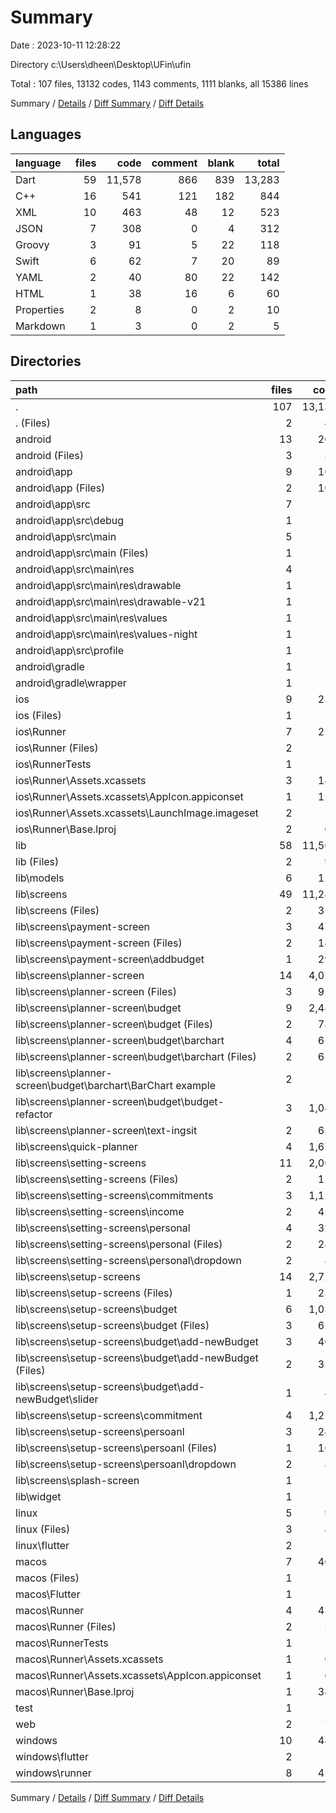 # Summary

Date : 2023-10-11 12:28:22

Directory c:\\Users\\dheen\\Desktop\\UFin\\ufin

Total : 107 files,  13132 codes, 1143 comments, 1111 blanks, all 15386 lines

Summary / [Details](details.md) / [Diff Summary](diff.md) / [Diff Details](diff-details.md)

## Languages
| language | files | code | comment | blank | total |
| :--- | ---: | ---: | ---: | ---: | ---: |
| Dart | 59 | 11,578 | 866 | 839 | 13,283 |
| C++ | 16 | 541 | 121 | 182 | 844 |
| XML | 10 | 463 | 48 | 12 | 523 |
| JSON | 7 | 308 | 0 | 4 | 312 |
| Groovy | 3 | 91 | 5 | 22 | 118 |
| Swift | 6 | 62 | 7 | 20 | 89 |
| YAML | 2 | 40 | 80 | 22 | 142 |
| HTML | 1 | 38 | 16 | 6 | 60 |
| Properties | 2 | 8 | 0 | 2 | 10 |
| Markdown | 1 | 3 | 0 | 2 | 5 |

## Directories
| path | files | code | comment | blank | total |
| :--- | ---: | ---: | ---: | ---: | ---: |
| . | 107 | 13,132 | 1,143 | 1,111 | 15,386 |
| . (Files) | 2 | 40 | 80 | 22 | 142 |
| android | 13 | 204 | 51 | 33 | 288 |
| android (Files) | 3 | 38 | 0 | 10 | 48 |
| android\\app | 9 | 161 | 51 | 22 | 234 |
| android\\app (Files) | 2 | 102 | 5 | 13 | 120 |
| android\\app\\src | 7 | 59 | 46 | 9 | 114 |
| android\\app\\src\\debug | 1 | 3 | 4 | 1 | 8 |
| android\\app\\src\\main | 5 | 53 | 38 | 7 | 98 |
| android\\app\\src\\main (Files) | 1 | 27 | 6 | 1 | 34 |
| android\\app\\src\\main\\res | 4 | 26 | 32 | 6 | 64 |
| android\\app\\src\\main\\res\\drawable | 1 | 4 | 7 | 2 | 13 |
| android\\app\\src\\main\\res\\drawable-v21 | 1 | 4 | 7 | 2 | 13 |
| android\\app\\src\\main\\res\\values | 1 | 9 | 9 | 1 | 19 |
| android\\app\\src\\main\\res\\values-night | 1 | 9 | 9 | 1 | 19 |
| android\\app\\src\\profile | 1 | 3 | 4 | 1 | 8 |
| android\\gradle | 1 | 5 | 0 | 1 | 6 |
| android\\gradle\\wrapper | 1 | 5 | 0 | 1 | 6 |
| ios | 9 | 236 | 4 | 13 | 253 |
| ios (Files) | 1 | 7 | 0 | 0 | 7 |
| ios\\Runner | 7 | 222 | 2 | 9 | 233 |
| ios\\Runner (Files) | 2 | 13 | 0 | 3 | 16 |
| ios\\RunnerTests | 1 | 7 | 2 | 4 | 13 |
| ios\\Runner\\Assets.xcassets | 3 | 148 | 0 | 4 | 152 |
| ios\\Runner\\Assets.xcassets\\AppIcon.appiconset | 1 | 122 | 0 | 1 | 123 |
| ios\\Runner\\Assets.xcassets\\LaunchImage.imageset | 2 | 26 | 0 | 3 | 29 |
| ios\\Runner\\Base.lproj | 2 | 61 | 2 | 2 | 65 |
| lib | 58 | 11,564 | 856 | 832 | 13,252 |
| lib (Files) | 2 | 95 | 13 | 12 | 120 |
| lib\\models | 6 | 128 | 99 | 17 | 244 |
| lib\\screens | 49 | 11,286 | 743 | 792 | 12,821 |
| lib\\screens (Files) | 2 | 319 | 6 | 33 | 358 |
| lib\\screens\\payment-screen | 3 | 471 | 5 | 47 | 523 |
| lib\\screens\\payment-screen (Files) | 2 | 180 | 2 | 28 | 210 |
| lib\\screens\\payment-screen\\addbudget | 1 | 291 | 3 | 19 | 313 |
| lib\\screens\\planner-screen | 14 | 4,072 | 652 | 289 | 5,013 |
| lib\\screens\\planner-screen (Files) | 3 | 955 | 9 | 69 | 1,033 |
| lib\\screens\\planner-screen\\budget | 9 | 2,486 | 636 | 179 | 3,301 |
| lib\\screens\\planner-screen\\budget (Files) | 2 | 788 | 13 | 42 | 843 |
| lib\\screens\\planner-screen\\budget\\barchart | 4 | 652 | 604 | 90 | 1,346 |
| lib\\screens\\planner-screen\\budget\\barchart (Files) | 2 | 652 | 0 | 51 | 703 |
| lib\\screens\\planner-screen\\budget\\barchart\\BarChart example | 2 | 0 | 604 | 39 | 643 |
| lib\\screens\\planner-screen\\budget\\budget-refactor | 3 | 1,046 | 19 | 47 | 1,112 |
| lib\\screens\\planner-screen\\text-ingsit | 2 | 631 | 7 | 41 | 679 |
| lib\\screens\\quick-planner | 4 | 1,671 | 6 | 108 | 1,785 |
| lib\\screens\\setting-screens | 11 | 2,009 | 30 | 138 | 2,177 |
| lib\\screens\\setting-screens (Files) | 2 | 126 | 0 | 13 | 139 |
| lib\\screens\\setting-screens\\commitments | 3 | 1,129 | 25 | 74 | 1,228 |
| lib\\screens\\setting-screens\\income | 2 | 429 | 4 | 21 | 454 |
| lib\\screens\\setting-screens\\personal | 4 | 325 | 1 | 30 | 356 |
| lib\\screens\\setting-screens\\personal (Files) | 2 | 241 | 0 | 16 | 257 |
| lib\\screens\\setting-screens\\personal\\dropdown | 2 | 84 | 1 | 14 | 99 |
| lib\\screens\\setup-screens | 14 | 2,725 | 44 | 174 | 2,943 |
| lib\\screens\\setup-screens (Files) | 1 | 232 | 0 | 14 | 246 |
| lib\\screens\\setup-screens\\budget | 6 | 1,031 | 33 | 89 | 1,153 |
| lib\\screens\\setup-screens\\budget (Files) | 3 | 628 | 2 | 47 | 677 |
| lib\\screens\\setup-screens\\budget\\add-newBudget | 3 | 403 | 31 | 42 | 476 |
| lib\\screens\\setup-screens\\budget\\add-newBudget (Files) | 2 | 359 | 19 | 30 | 408 |
| lib\\screens\\setup-screens\\budget\\add-newBudget\\slider | 1 | 44 | 12 | 12 | 68 |
| lib\\screens\\setup-screens\\commitment | 4 | 1,213 | 10 | 47 | 1,270 |
| lib\\screens\\setup-screens\\persoanl | 3 | 249 | 1 | 24 | 274 |
| lib\\screens\\setup-screens\\persoanl (Files) | 1 | 165 | 0 | 10 | 175 |
| lib\\screens\\setup-screens\\persoanl\\dropdown | 2 | 84 | 1 | 14 | 99 |
| lib\\screens\\splash-screen | 1 | 19 | 0 | 3 | 22 |
| lib\\widget | 1 | 55 | 1 | 11 | 67 |
| linux | 5 | 98 | 27 | 38 | 163 |
| linux (Files) | 3 | 86 | 18 | 27 | 131 |
| linux\\flutter | 2 | 12 | 9 | 11 | 32 |
| macos | 7 | 461 | 5 | 16 | 482 |
| macos (Files) | 1 | 7 | 0 | 0 | 7 |
| macos\\Flutter | 1 | 16 | 3 | 4 | 23 |
| macos\\Runner | 4 | 431 | 0 | 8 | 439 |
| macos\\Runner (Files) | 2 | 20 | 0 | 6 | 26 |
| macos\\RunnerTests | 1 | 7 | 2 | 4 | 13 |
| macos\\Runner\\Assets.xcassets | 1 | 68 | 0 | 1 | 69 |
| macos\\Runner\\Assets.xcassets\\AppIcon.appiconset | 1 | 68 | 0 | 1 | 69 |
| macos\\Runner\\Base.lproj | 1 | 343 | 0 | 1 | 344 |
| test | 1 | 14 | 10 | 7 | 31 |
| web | 2 | 73 | 16 | 7 | 96 |
| windows | 10 | 442 | 94 | 143 | 679 |
| windows\\flutter | 2 | 14 | 9 | 11 | 34 |
| windows\\runner | 8 | 428 | 85 | 132 | 645 |

Summary / [Details](details.md) / [Diff Summary](diff.md) / [Diff Details](diff-details.md)
